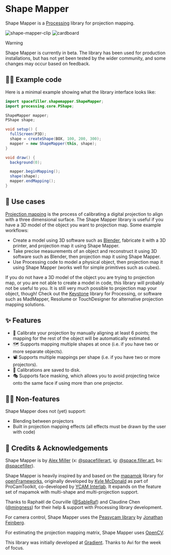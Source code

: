 # Shape Mapper

Shape Mapper is a [Processing](https://processing.org/) library for projection mapping.

![shape-mapper-clip](https://github.com/user-attachments/assets/9a1c0ce3-ff4e-42ab-b20c-06ef966df57a)
![cardboard](https://github.com/user-attachments/assets/59ac0c9a-4bd5-48f1-9ce9-d2512b451caa)

> [!WARNING]  
> Shape Mapper is currently in beta. The library has been used for production installations, but has not yet been tested by the wider community, and some changes may occur based on feedback.

## 👩‍💻  Example code

Here is a minimal example showing what the library interface looks like:

``` java
import spacefiller.shapemapper.ShapeMapper;
import processing.core.PShape;

ShapeMapper mapper;
PShape shape;

void setup() {
  fullScreen(P3D);
  shape = createShape(BOX, 100, 200, 300);
  mapper = new ShapeMapper(this, shape);
}

void draw() {
  background(0);

  mapper.beginMapping();
  shape(shape);
  mapper.endMapping();
}
```

## 💪  Use cases

[Projection mapping](https://en.wikipedia.org/wiki/Projection_mapping) is the process of calibrating a digital projection to align with a three dimensional surface. The Shape Mapper library is useful if you have a 3D model of the object you want to projection map. Some example workflows:

- Create a model using 3D software such as [Blender](https://www.blender.org/), fabricate it with a 3D printer, and projection map it using Shape Mapper.
- Take precise measurements of an object and reconstruct it using 3D software such as Blender, then projection map it using Shape Mapper.
- Use Processing code to model a physical object, then projection map it using Shape Mapper (works well for simple primitives such as cubes).

If you do not have a 3D model of the object you are trying to projection map, or you are not able to create a model in code, this library will probably not be useful to you. It is still very much possible to projection map your object, though! Check out the [Keystone](https://github.com/davidbouchard/keystone) library for Processing, or software such as MadMapper, Resolume or TouchDesigner for alternative projection mapping solutions.

## ✨  Features

- 🧮 Calibrate your projection by manually aligning at least 6 points; the mapping for the rest of the object will be automatically estimated.
- 🗺 Supports mapping multiple shapes at once (i.e. if you have two or more separate objects).
- 📽 Supports multiple mappings per shape (i.e. if you have two or more projectors).
- 💾 Calibrations are saved to disk.
- 🎭 Supports face masking, which allows you to avoid projecting twice onto the same face if using more than one projector.

## 🤷‍♂️  Non-features

Shape Mapper does not (yet) support:

- Blending between projectors
- Built in projection mapping effects (all effects must be drawn by the user with code)

## 🙏  Credits & Acknowledgements

Shape Mapper is by [Alex Miller](https://alexmiller.cv/) (x: [@spacefillerart](https://x.com/spacefillerart), ig: [@space.filler.art](https://www.instagram.com/space.filler.art/), bs: [@spacefiller](https://bsky.app/profile/spacefiller.bsky.social)).

Shape Mapper is heavily inspired by and based on the [mapamok](https://github.com/YCAMInterlab/mapamok) library for [openFrameworks](https://openframeworks.cc/), originally developed by [Kyle McDonald](https://kylemcdonald.net/) as part of ProCamToolkit, co-developed by [YCAM Interlab](https://www.ycam.jp/en/aboutus/interlab/). It expands on the feature set of mapamok with multi-shape and multi-projection support.

Thanks to Raphaël de Courville ([@SableRaf](https://github.com/SableRaf)) and Claudine Chen ([@mingness](https://github.com/mingness)) for their help & support with Processing library development.

For camera control, Shape Mapper uses the [Peasycam library](https://mrfeinberg.com/peasycam/) by [Jonathan Feinberg](https://mrfeinberg.com).

For estimating the projection mapping matrix, Shape Mapper uses [OpenCV](https://opencv.org/).

This library was initially developed at [Gradient](https://www.gradientretreat.com/). Thanks to Avi for the week of focus.
